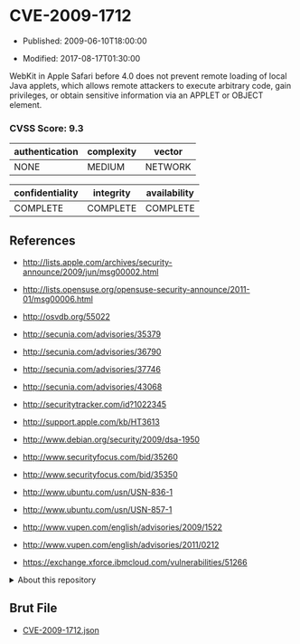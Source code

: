 # CVE-2009-1712

- Published: 2009-06-10T18:00:00

- Modified: 2017-08-17T01:30:00

WebKit in Apple Safari before 4.0 does not prevent remote loading of local Java applets, which allows remote attackers to execute arbitrary code, gain privileges, or obtain sensitive information via an APPLET or OBJECT element.

### CVSS Score: **9.3**

| authentication | complexity | vector |
| --- | --- | --- |
| NONE | MEDIUM | NETWORK |

| confidentiality | integrity | availability |
| --- | --- | --- |
| COMPLETE | COMPLETE | COMPLETE |

## References

* http://lists.apple.com/archives/security-announce/2009/jun/msg00002.html

* http://lists.opensuse.org/opensuse-security-announce/2011-01/msg00006.html

* http://osvdb.org/55022

* http://secunia.com/advisories/35379

* http://secunia.com/advisories/36790

* http://secunia.com/advisories/37746

* http://secunia.com/advisories/43068

* http://securitytracker.com/id?1022345

* http://support.apple.com/kb/HT3613

* http://www.debian.org/security/2009/dsa-1950

* http://www.securityfocus.com/bid/35260

* http://www.securityfocus.com/bid/35350

* http://www.ubuntu.com/usn/USN-836-1

* http://www.ubuntu.com/usn/USN-857-1

* http://www.vupen.com/english/advisories/2009/1522

* http://www.vupen.com/english/advisories/2011/0212

* https://exchange.xforce.ibmcloud.com/vulnerabilities/51266

<details>
<summary>About this repository</summary> 

  This repository is part of the project [Live Hack CVE](https://github.com/Live-Hack-CVE). Main website can be found [www.live-hack.org](https://www.live-hack.org) 
  
  Made by [Sn0wAlice](https://github.com/Sn0wAlice) for the people that care about security and need to have a feed of the latest CVEs. Hope you enjoy it, don't forget to star the repo and follow me on [Twitter](https://twitter.com/Sn0wAlice) and [Github](https://github.com/Sn0wAlice). And that is my [personnal website](https://www.alice-snow.me/)

  - [Home Page](https://github.com/Live-Hack-CVE)
  - [Framework](https://github.com/Live-Hack-CVE/cve-framework)
  - [CVE database](https://github.com/Live-Hack-CVE/full_database)
  - [Changelog](https://github.com/Live-Hack-CVE/Changelog)
</details>

## Brut File

* [CVE-2009-1712.json](https://raw.githubusercontent.com/Live-Hack-CVE/full_database/main/cves/2009/CVE-2009-1712.json)


